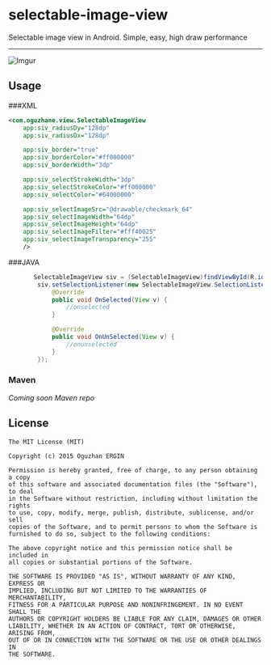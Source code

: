 selectable-image-view
=================

Selectable image view in Android. Simple, easy, high draw performance


----------




![Imgur](http://i.imgur.com/OyeJuMV.gif)

Usage
--------

###XML
```xml
<com.oguzhane.view.SelectableImageView
    app:siv_radiusDy="128dp"
    app:siv_radiusDx="128dp"

    app:siv_border="true"
    app:siv_borderColor="#ff000000"
    app:siv_borderWidth="3dp"

    app:siv_selectStrokeWidth="3dp"
    app:siv_selectStrokeColor="#ff000000"
    app:siv_selectColor="#64000000"

    app:siv_selectImageSrc="@drawable/checkmark_64"
    app:siv_selectImageWidth="64dp"
    app:siv_selectImageHeight="64dp"
    app:siv_selectImageFilter="#fff40025"
    app:siv_selectImageTransparency="255"
    />
```



###JAVA

```java
       SelectableImageView siv = (SelectableImageView)findViewById(R.id.siv_gender);
        siv.setSelectionListener(new SelectableImageView.SelectionListener() {
            @Override
            public void OnSelected(View v) {
                //onselected
            }

            @Override
            public void OnUnSelected(View v) {
	            //onunselected
            }
        });
```

### Maven
*Coming soon Maven repo*

License
--------

    The MIT License (MIT)
    
    Copyright (c) 2015 Oguzhan ERGIN
    
    Permission is hereby granted, free of charge, to any person obtaining a copy
    of this software and associated documentation files (the "Software"), to deal
    in the Software without restriction, including without limitation the rights
    to use, copy, modify, merge, publish, distribute, sublicense, and/or sell
    copies of the Software, and to permit persons to whom the Software is
    furnished to do so, subject to the following conditions:
    
    The above copyright notice and this permission notice shall be included in
    all copies or substantial portions of the Software.
    
    THE SOFTWARE IS PROVIDED "AS IS", WITHOUT WARRANTY OF ANY KIND, EXPRESS OR
    IMPLIED, INCLUDING BUT NOT LIMITED TO THE WARRANTIES OF MERCHANTABILITY,
    FITNESS FOR A PARTICULAR PURPOSE AND NONINFRINGEMENT. IN NO EVENT SHALL THE
    AUTHORS OR COPYRIGHT HOLDERS BE LIABLE FOR ANY CLAIM, DAMAGES OR OTHER
    LIABILITY, WHETHER IN AN ACTION OF CONTRACT, TORT OR OTHERWISE, ARISING FROM,
    OUT OF OR IN CONNECTION WITH THE SOFTWARE OR THE USE OR OTHER DEALINGS IN
    THE SOFTWARE.

